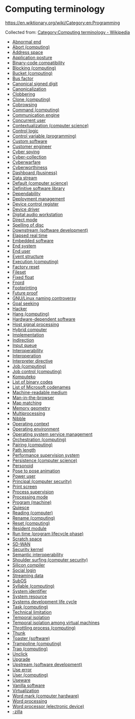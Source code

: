 # Computing terminology

https://en.wiktionary.org/wiki/Category:en:Programming

Collected from: [Category:Computing terminology - Wikipedia](https://en.wikipedia.org/wiki/Category:Computing_terminology?oldformat=true)

- [Abnormal end](https://en.wikipedia.org/wiki/Abnormal_end)
- [Abort (computing)](https://en.wikipedia.org/wiki/Abort_(computing))
- [Address space](https://en.wikipedia.org/wiki/Address_space)
- [Application posture](https://en.wikipedia.org/wiki/Application_posture)
- [Binary-code compatibility](https://en.wikipedia.org/wiki/Binary-code_compatibility)
- [Blocking (computing)](https://en.wikipedia.org/wiki/Blocking_(computing))
- [Bucket (computing)](https://en.wikipedia.org/wiki/Bucket_(computing))
- [Bus factor](https://en.wikipedia.org/wiki/Bus_factor)
- [Canonical signed digit](https://en.wikipedia.org/wiki/Canonical_signed_digit)
- [Canonicalization](https://en.wikipedia.org/wiki/Canonicalization)
- [Clobbering](https://en.wikipedia.org/wiki/Clobbering)
- [Clone (computing)](https://en.wikipedia.org/wiki/Clone_(computing))
- [Cobrowsing](https://en.wikipedia.org/wiki/Cobrowsing)
- [Command (computing)](https://en.wikipedia.org/wiki/Command_(computing))
- [Communication engine](https://en.wikipedia.org/wiki/Communication_engine)
- [Concurrent user](https://en.wikipedia.org/wiki/Concurrent_user)
- [Contextualization (computer science)](https://en.wikipedia.org/wiki/Contextualization_(computer_science))
- [Control logic](https://en.wikipedia.org/wiki/Control_logic)
- [Control variable (programming)](https://en.wikipedia.org/wiki/Control_variable_(programming))
- [Custom software](https://en.wikipedia.org/wiki/Custom_software)
- [Customer engineer](https://en.wikipedia.org/wiki/Customer_engineer)
- [Cyber spying](https://en.wikipedia.org/wiki/Cyber_spying)
- [Cyber-collection](https://en.wikipedia.org/wiki/Cyber-collection)
- [Cyberwarfare](https://en.wikipedia.org/wiki/Cyberwarfare)
- [Cyberworthiness](https://en.wikipedia.org/wiki/Cyberworthiness)
- [Dashboard (business)](https://en.wikipedia.org/wiki/Dashboard_(business))
- [Data stream](https://en.wikipedia.org/wiki/Data_stream)
- [Default (computer science)](https://en.wikipedia.org/wiki/Default_(computer_science))
- [Definitive software library](https://en.wikipedia.org/wiki/Definitive_software_library)
- [Dependability](https://en.wikipedia.org/wiki/Dependability)
- [Deployment management](https://en.wikipedia.org/wiki/Deployment_management)
- [Device control register](https://en.wikipedia.org/wiki/Device_control_register)
- [Device driver](https://en.wikipedia.org/wiki/Device_driver)
- [Digital audio workstation](https://en.wikipedia.org/wiki/Digital_audio_workstation)
- [Direct mode](https://en.wikipedia.org/wiki/Direct_mode)
- [Spelling of disc](https://en.wikipedia.org/wiki/Spelling_of_disc)
- [Downstream (software development)](https://en.wikipedia.org/wiki/Downstream_(software_development))
- [Elapsed real time](https://en.wikipedia.org/wiki/Elapsed_real_time)
- [Embedded software](https://en.wikipedia.org/wiki/Embedded_software)
- [End system](https://en.wikipedia.org/wiki/End_system)
- [End user](https://en.wikipedia.org/wiki/End_user)
- [Event structure](https://en.wikipedia.org/wiki/Event_structure)
- [Execution (computing)](https://en.wikipedia.org/wiki/Execution_(computing))
- [Factory reset](https://en.wikipedia.org/wiki/Factory_reset)
- [Fileset](https://en.wikipedia.org/wiki/Fileset)
- [Fixed float](https://en.wikipedia.org/wiki/Fixed_float)
- [Fnord](https://en.wikipedia.org/wiki/Fnord)
- [Footprinting](https://en.wikipedia.org/wiki/Footprinting)
- [Future proof](https://en.wikipedia.org/wiki/Future_proof)
- [GNU/Linux naming controversy](https://en.wikipedia.org/wiki/GNU/Linux_naming_controversy)
- [Goal seeking](https://en.wikipedia.org/wiki/Goal_seeking)
- [Hacker](https://en.wikipedia.org/wiki/Hacker)
- [Hang (computing)](https://en.wikipedia.org/wiki/Hang_(computing))
- [Hardware-dependent software](https://en.wikipedia.org/wiki/Hardware-dependent_software)
- [Host signal processing](https://en.wikipedia.org/wiki/Host_signal_processing)
- [Hybrid computer](https://en.wikipedia.org/wiki/Hybrid_computer)
- [Implementation](https://en.wikipedia.org/wiki/Implementation)
- [Indirection](https://en.wikipedia.org/wiki/Indirection)
- [Input queue](https://en.wikipedia.org/wiki/Input_queue)
- [Interoperability](https://en.wikipedia.org/wiki/Interoperability)
- [Interoperation](https://en.wikipedia.org/wiki/Interoperation)
- [Interpreter directive](https://en.wikipedia.org/wiki/Interpreter_directive)
- [Job (computing)](https://en.wikipedia.org/wiki/Job_(computing))
- [Job control (computing)](https://en.wikipedia.org/wiki/Job_control_(computing))
- [Komputeko](https://en.wikipedia.org/wiki/Komputeko)
- [List of binary codes](https://en.wikipedia.org/wiki/List_of_binary_codes)
- [List of Microsoft codenames](https://en.wikipedia.org/wiki/List_of_Microsoft_codenames)
- [Machine-readable medium](https://en.wikipedia.org/wiki/Machine-readable_medium)
- [Man-in-the-browser](https://en.wikipedia.org/wiki/Man-in-the-browser)
- [Map matching](https://en.wikipedia.org/wiki/Map_matching)
- [Memory geometry](https://en.wikipedia.org/wiki/Memory_geometry)
- [Multiprocessing](https://en.wikipedia.org/wiki/Multiprocessing)
- [Nibble](https://en.wikipedia.org/wiki/Nibble)
- [Operating context](https://en.wikipedia.org/wiki/Operating_context)
- [Operating environment](https://en.wikipedia.org/wiki/Operating_environment)
- [Operating system service management](https://en.wikipedia.org/wiki/Operating_system_service_management)
- [Orchestration (computing)](https://en.wikipedia.org/wiki/Orchestration_(computing))
- [Pairing (computing)](https://en.wikipedia.org/wiki/Pairing_(computing))
- [Path length](https://en.wikipedia.org/wiki/Path_length)
- [Performance supervision system](https://en.wikipedia.org/wiki/Performance_supervision_system)
- [Persistence (computer science)](https://en.wikipedia.org/wiki/Persistence_(computer_science))
- [Personoid](https://en.wikipedia.org/wiki/Personoid)
- [Pose to pose animation](https://en.wikipedia.org/wiki/Pose_to_pose_animation)
- [Power user](https://en.wikipedia.org/wiki/Power_user)
- [Principal (computer security)](https://en.wikipedia.org/wiki/Principal_(computer_security))
- [Print screen](https://en.wikipedia.org/wiki/Print_screen)
- [Process supervision](https://en.wikipedia.org/wiki/Process_supervision)
- [Processing mode](https://en.wikipedia.org/wiki/Processing_mode)
- [Program (machine)](https://en.wikipedia.org/wiki/Program_(machine))
- [Quiesce](https://en.wikipedia.org/wiki/Quiesce)
- [Reading (computer)](https://en.wikipedia.org/wiki/Reading_(computer))
- [Rename (computing)](https://en.wikipedia.org/wiki/Rename_(computing))
- [Reset (computing)](https://en.wikipedia.org/wiki/Reset_(computing))
- [Resident module](https://en.wikipedia.org/wiki/Resident_module)
- [Run time (program lifecycle phase)](https://en.wikipedia.org/wiki/Run_time_(program_lifecycle_phase))
- [Scratch space](https://en.wikipedia.org/wiki/Scratch_space)
- [SD-WAN](https://en.wikipedia.org/wiki/SD-WAN)
- [Security kernel](https://en.wikipedia.org/wiki/Security_kernel)
- [Semantic interoperability](https://en.wikipedia.org/wiki/Semantic_interoperability)
- [Shoulder surfing (computer security)](https://en.wikipedia.org/wiki/Shoulder_surfing_(computer_security))
- [Silicon compiler](https://en.wikipedia.org/wiki/Silicon_compiler)
- [Social login](https://en.wikipedia.org/wiki/Social_login)
- [Streaming data](https://en.wikipedia.org/wiki/Streaming_data)
- [SubOS](https://en.wikipedia.org/wiki/SubOS)
- [Syllable (computing)](https://en.wikipedia.org/wiki/Syllable_(computing))
- [System identifier](https://en.wikipedia.org/wiki/System_identifier)
- [System resource](https://en.wikipedia.org/wiki/System_resource)
- [Systems development life cycle](https://en.wikipedia.org/wiki/Systems_development_life_cycle)
- [Task (computing)](https://en.wikipedia.org/wiki/Task_(computing))
- [Technical limitation](https://en.wikipedia.org/wiki/Technical_limitation)
- [Temporal isolation](https://en.wikipedia.org/wiki/Temporal_isolation)
- [Temporal isolation among virtual machines](https://en.wikipedia.org/wiki/Temporal_isolation_among_virtual_machines)
- [Throttling process (computing)](https://en.wikipedia.org/wiki/Throttling_process_(computing))
- [Thunk](https://en.wikipedia.org/wiki/Thunk)
- [Toaster (software)](https://en.wikipedia.org/wiki/Toaster_(software))
- [Trampoline (computing)](https://en.wikipedia.org/wiki/Trampoline_(computing))
- [Trap (computing)](https://en.wikipedia.org/wiki/Trap_(computing))
- [Unclick](https://en.wikipedia.org/wiki/Unclick)
- [Upgrade](https://en.wikipedia.org/wiki/Upgrade)
- [Upstream (software development)](https://en.wikipedia.org/wiki/Upstream_(software_development))
- [Use error](https://en.wikipedia.org/wiki/Use_error)
- [User (computing)](https://en.wikipedia.org/wiki/User_(computing))
- [Useware](https://en.wikipedia.org/wiki/Useware)
- [Vanilla software](https://en.wikipedia.org/wiki/Vanilla_software)
- [Virtualization](https://en.wikipedia.org/wiki/Virtualization)
- [Word mark (computer hardware)](https://en.wikipedia.org/wiki/Word_mark_(computer_hardware))
- [Word processing](https://en.wikipedia.org/wiki/Word_processing)
- [Word processor (electronic device)](https://en.wikipedia.org/wiki/Word_processor_(electronic_device))
- [-zilla](https://en.wikipedia.org/wiki/-zilla)